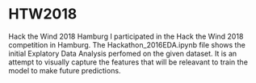# HTW2018
Hack the Wind 2018 Hamburg
I participated in the Hack the Wind 2018 competition in Hamburg. The Hackathon_2016EDA.ipynb file shows the initial Explatory Data Analysis perfomed on the given dataset. It is an attempt to visually capture the features that will be releavant to train the model to make future predictions.
